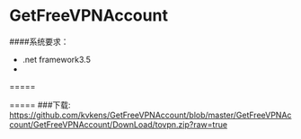 GetFreeVPNAccount
=================
####系统要求：
* .net framework3.5
* 
=====

=====
###下载: https://github.com/kvkens/GetFreeVPNAccount/blob/master/GetFreeVPNAccount/GetFreeVPNAccount/DownLoad/tovpn.zip?raw=true
